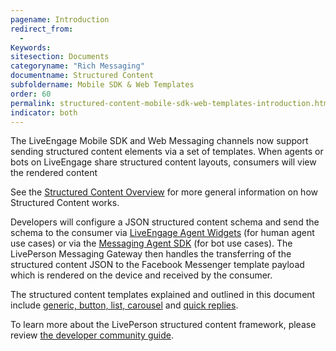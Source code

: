 ```yaml
---
pagename: Introduction
redirect_from:
  -
Keywords:
sitesection: Documents
categoryname: "Rich Messaging"
documentname: Structured Content
subfoldername: Mobile SDK & Web Templates
order: 60
permalink: structured-content-mobile-sdk-web-templates-introduction.html
indicator: both
---
```


The LiveEngage Mobile SDK and Web Messaging channels now support sending structured content elements via a set of templates. When agents or bots on LiveEngage share structured content layouts, consumers will view the rendered content

See the [Structured Content Overview](structured-content-overview.html) for more general information on how Structured Content works.

Developers will configure a JSON structured content schema and send the schema to the consumer via [LiveEngage Agent Widgets](https://developers.liveperson.com/agent-workspace-sdk-overview.html) (for human agent use cases) or via the [Messaging Agent SDK](https://developers.liveperson.com/messaging-agent-sdk-overview.html) (for bot use cases). The LivePerson Messaging Gateway then handles the transferring of the structured content JSON to the Facebook Messenger template payload which is rendered on the device and received by the consumer.  

The structured content templates explained and outlined in this document include [generic, button, list, carousel](https://developers.facebook.com/docs/messenger-platform/send-messages/templates) and [quick replies](https://developers.facebook.com/docs/messenger-platform/send-messages/quick-replies).

To learn more about the LivePerson structured content framework, please review [the developer community guide](https://developers.liveperson.com/structured-content-templates.html).
